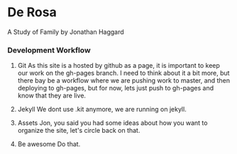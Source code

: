 De Rosa
======

A Study of Family by Jonathan Haggard


### Development Workflow

1. Git
As this site is a hosted by github as a page, it is important to keep our work on the gh-pages branch. I need to think about it a bit more, but there bay be a workflow where we are pushing work to master, and then deploying to gh-pages, but for now, lets just push to gh-pages and know that they are live.

2. Jekyll
We dont use .kit anymore, we are running on jekyll.

3. Assets
Jon, you said you had some ideas about how you want to organize the site, let's circle back on that.


4. Be awesome
Do that.
